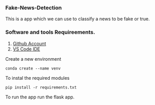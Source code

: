 ### Fake-News-Detection
This is a app which we can use to classify a news to be fake or true.


### Software and tools Requireements.

1. [Github Account](https://github.com)
2. [VS Code IDE](https://code.visualstudio.com/)



Create a new environment

```
conda create --name venv
```

To instal the required modules

```
pip install -r requirements.txt
```

To run the app run the flask app.